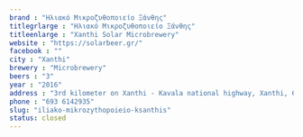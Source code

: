```yaml
---
brand : "Ηλιακό Μικροζυθοποιείο Ξάνθης"
titlegrlarge : "Ηλιακό Μικροζυθοποιείο Ξάνθης"
titleenlarge : "Xanthi Solar Microbrewery"
website : "https://solarbeer.gr/"
facebook : ""
city : "Xanthi"
brewery : "Microbrewery"
beers : "3"
year : "2016"
address : "3rd kilometer on Xanthi - Kavala national highway, Xanthi, 67133, Greece"
phone : "693 6142935"
slug: "iliako-mikrozythopoieio-ksanthis"
status: closed
---
```

